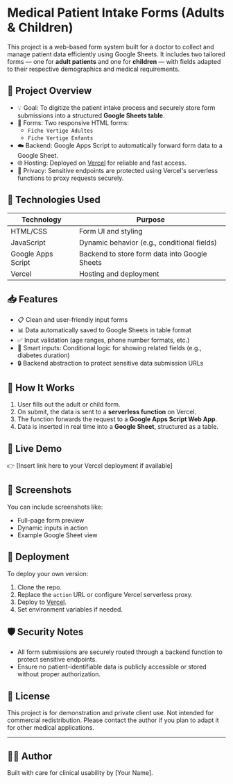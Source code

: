 # Medical Patient Intake Forms (Adults & Children)

This project is a web-based form system built for a doctor to collect and manage patient data efficiently using Google Sheets. It includes two tailored forms — one for **adult patients** and one for **children** — with fields adapted to their respective demographics and medical requirements.

## 🧾 Project Overview

- 💡 Goal: To digitize the patient intake process and securely store form submissions into a structured **Google Sheets table**.
- 📄 Forms: Two responsive HTML forms:
  - `Fiche Vertige Adultes`
  - `Fiche Vertige Enfants`
- ☁️ Backend: Google Apps Script to automatically forward form data to a Google Sheet.
- 🌐 Hosting: Deployed on [Vercel](https://vercel.com/) for reliable and fast access.
- 🔐 Privacy: Sensitive endpoints are protected using Vercel's serverless functions to proxy requests securely.

## 🔧 Technologies Used

| Technology       | Purpose                          |
|------------------|----------------------------------|
| HTML/CSS         | Form UI and styling              |
| JavaScript       | Dynamic behavior (e.g., conditional fields) |
| Google Apps Script | Backend to store form data into Google Sheets |
| Vercel           | Hosting and deployment           |


## 📥 Features

- 📋 Clean and user-friendly input forms
- 📊 Data automatically saved to Google Sheets in table format
- ✅ Input validation (age ranges, phone number formats, etc.)
- 🧠 Smart inputs: Conditional logic for showing related fields (e.g., diabetes duration)
- 🔒 Backend abstraction to protect sensitive data submission URLs

## 🔄 How It Works

1. User fills out the adult or child form.
2. On submit, the data is sent to a **serverless function** on Vercel.
3. The function forwards the request to a **Google Apps Script Web App**.
4. Data is inserted in real time into a **Google Sheet**, structured as a table.

## 📌 Live Demo

👉 [Insert link here to your Vercel deployment if available]

## 📸 Screenshots

You can include screenshots like:
- Full-page form preview
- Dynamic inputs in action
- Example Google Sheet view

## 🚀 Deployment

To deploy your own version:

1. Clone the repo.
2. Replace the `action` URL or configure Vercel serverless proxy.
3. Deploy to [Vercel](https://vercel.com/).
4. Set environment variables if needed.

## 🛡️ Security Notes

- All form submissions are securely routed through a backend function to protect sensitive endpoints.
- Ensure no patient-identifiable data is publicly accessible or stored without proper authorization.

## 📄 License

This project is for demonstration and private client use. Not intended for commercial redistribution. Please contact the author if you plan to adapt it for other medical applications.

---

## 👨‍⚕️ Author

Built with care for clinical usability by [Your Name].

